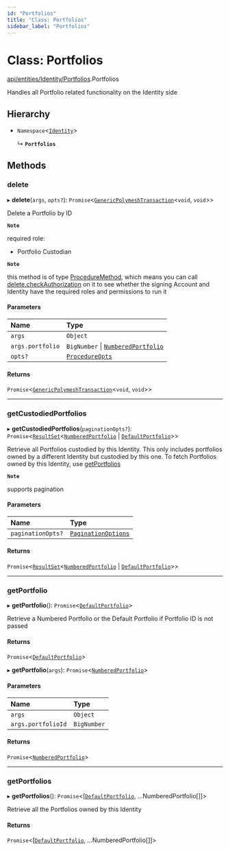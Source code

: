 ```yaml
---
id: "Portfolios"
title: "Class: Portfolios"
sidebar_label: "Portfolios"
---
```


# Class: Portfolios

[api/entities/Identity/Portfolios](../../../../../modules/API/Entities/Identity/Portfolios/Portfolios.md).Portfolios

Handles all Portfolio related functionality on the Identity side

## Hierarchy

- `Namespace`<[`Identity`](../Identity.md)\>

  ↳ **`Portfolios`**

## Methods

### delete

▸ **delete**(`args`, `opts?`): `Promise`<[`GenericPolymeshTransaction`](../../../../../modules/Types/Types.md#genericpolymeshtransaction)<`void`, `void`\>\>

Delete a Portfolio by ID

**`Note`**

required role:
  - Portfolio Custodian

**`Note`**

this method is of type [ProcedureMethod](../../../../../interfaces/Types/ProcedureMethod/ProcedureMethod.md), which means you can call [delete.checkAuthorization](../../../../../interfaces/Types/ProcedureMethod/ProcedureMethod.md#checkauthorization)
  on it to see whether the signing Account and Identity have the required roles and permissions to run it

#### Parameters

| Name | Type |
| :------ | :------ |
| `args` | `Object` |
| `args.portfolio` | `BigNumber` \| [`NumberedPortfolio`](../../NumberedPortfolio/NumberedPortfolio.md) |
| `opts?` | [`ProcedureOpts`](../../../../../interfaces/Types/ProcedureOpts/ProcedureOpts.md) |

#### Returns

`Promise`<[`GenericPolymeshTransaction`](../../../../../modules/Types/Types.md#genericpolymeshtransaction)<`void`, `void`\>\>

___

### getCustodiedPortfolios

▸ **getCustodiedPortfolios**(`paginationOpts?`): `Promise`<[`ResultSet`](../../../../../interfaces/Types/ResultSet/ResultSet.md)<[`NumberedPortfolio`](../../NumberedPortfolio/NumberedPortfolio.md) \| [`DefaultPortfolio`](../../DefaultPortfolio/DefaultPortfolio.md)\>\>

Retrieve all Portfolios custodied by this Identity.
  This only includes portfolios owned by a different Identity but custodied by this one.
  To fetch Portfolios owned by this Identity, use [getPortfolios](Portfolios.md#getportfolios)

**`Note`**

supports pagination

#### Parameters

| Name | Type |
| :------ | :------ |
| `paginationOpts?` | [`PaginationOptions`](../../../../../interfaces/Types/PaginationOptions/PaginationOptions.md) |

#### Returns

`Promise`<[`ResultSet`](../../../../../interfaces/Types/ResultSet/ResultSet.md)<[`NumberedPortfolio`](../../NumberedPortfolio/NumberedPortfolio.md) \| [`DefaultPortfolio`](../../DefaultPortfolio/DefaultPortfolio.md)\>\>

___

### getPortfolio

▸ **getPortfolio**(): `Promise`<[`DefaultPortfolio`](../../DefaultPortfolio/DefaultPortfolio.md)\>

Retrieve a Numbered Portfolio or the Default Portfolio if Portfolio ID is not passed

#### Returns

`Promise`<[`DefaultPortfolio`](../../DefaultPortfolio/DefaultPortfolio.md)\>

▸ **getPortfolio**(`args`): `Promise`<[`NumberedPortfolio`](../../NumberedPortfolio/NumberedPortfolio.md)\>

#### Parameters

| Name | Type |
| :------ | :------ |
| `args` | `Object` |
| `args.portfolioId` | `BigNumber` |

#### Returns

`Promise`<[`NumberedPortfolio`](../../NumberedPortfolio/NumberedPortfolio.md)\>

___

### getPortfolios

▸ **getPortfolios**(): `Promise`<[[`DefaultPortfolio`](../../DefaultPortfolio/DefaultPortfolio.md), ...NumberedPortfolio[]]\>

Retrieve all the Portfolios owned by this Identity

#### Returns

`Promise`<[[`DefaultPortfolio`](../../DefaultPortfolio/DefaultPortfolio.md), ...NumberedPortfolio[]]\>
